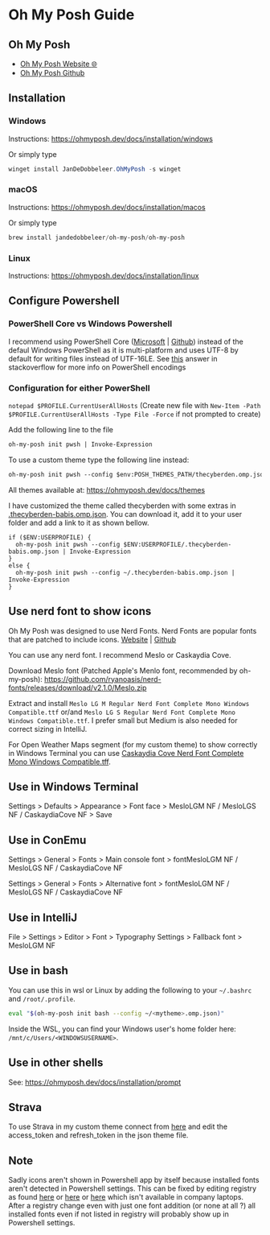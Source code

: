 # Oh My Posh Guide

## Oh My Posh

- [Oh My Posh Website :globe_with_meridians:](https://ohmyposh.dev/)
- [Oh My Posh Github](https://github.com/jandedobbeleer/oh-my-posh)

## Installation

### Windows

  Instructions: <https://ohmyposh.dev/docs/installation/windows>

  Or simply type

  ```powershell
  winget install JanDeDobbeleer.OhMyPosh -s winget
  ```

### macOS

  Instructions: <https://ohmyposh.dev/docs/installation/macos>

  Or simply type

  ```powershell
  brew install jandedobbeleer/oh-my-posh/oh-my-posh
  ```

### Linux

  Instructions: <https://ohmyposh.dev/docs/installation/linux>

## Configure Powershell

### PowerShell Core vs Windows Powershell

I recommend using PowerShell Core ([Microsoft](https://docs.microsoft.com/en-us/powershell/scripting/install/installing-powershell-on-windows) | [Github](https://github.com/PowerShell/PowerShell)) instead of the defaul Windows PowerShell as it is multi-platform and uses UTF-8 by default for writing files instead of UTF-16LE. See [this](https://stackoverflow.com/a/40098904) answer in stackoverflow for more info on PowerShell encodings

### Configuration for either PowerShell

`notepad $PROFILE.CurrentUserAllHosts` (Create new file with `New-Item -Path $PROFILE.CurrentUserAllHosts -Type File -Force` if not prompted to create)

Add the following line to the file

```txt
oh-my-posh init pwsh | Invoke-Expression
```

To use a custom theme type the following line instead:

```txt
oh-my-posh init pwsh --config $env:POSH_THEMES_PATH/thecyberden.omp.json | Invoke-Expression
```

All themes available at: <https://ohmyposh.dev/docs/themes>

I have customized the theme called thecyberden with some extras in [.thecyberden-babis.omp.json](./.thecyberden-babis.omp.json). You can download it, add it to your user folder and add a link to it as shown bellow.

```pwsh
if ($ENV:USERPROFILE) {
  oh-my-posh init pwsh --config $ENV:USERPROFILE/.thecyberden-babis.omp.json | Invoke-Expression
}
else {
  oh-my-posh init pwsh --config ~/.thecyberden-babis.omp.json | Invoke-Expression
}
```

## Use nerd font to show icons

Oh My Posh was designed to use Nerd Fonts. Nerd Fonts are popular fonts that are patched to include icons. [Website](https://www.nerdfonts.com/) | [Github](https://github.com/ryanoasis/nerd-fonts)

You can use any nerd font. I recommend Meslo or Caskaydia Cove.

Download Meslo font (Patched Apple's Menlo font, recommended by oh-my-posh): <https://github.com/ryanoasis/nerd-fonts/releases/download/v2.1.0/Meslo.zip>

Extract and install `Meslo LG M Regular Nerd Font Complete Mono Windows Compatible.ttf` or/and `Meslo LG S Regular Nerd Font Complete Mono Windows Compatible.ttf`. I prefer small but Medium is also needed for correct sizing in IntelliJ.

For Open Weather Maps segment (for my custom theme) to show correctly in Windows Terminal you can use [Caskaydia Cove Nerd Font Complete Mono Windows Compatible.tff](https://github.com/ryanoasis/nerd-fonts/releases/download/v2.1.0/CascadiaCode.zip).

## Use in Windows Terminal

Settings > Defaults > Appearance > Font face > MesloLGM NF / MesloLGS NF / CaskaydiaCove NF > Save

<!-- ![terminal](https://user-images.githubusercontent.com/63171080/182594596-00ee51d9-6668-4b56-aa29-348553a93a67.png) -->

## Use in ConEmu

Settings > General > Fonts > Main console font > fontMesloLGM NF / MesloLGS NF / CaskaydiaCove NF

Settings > General > Fonts > Alternative font > fontMesloLGM NF / MesloLGS NF / CaskaydiaCove NF

## Use in IntelliJ

File > Settings > Editor > Font > Typography Settings > Fallback font > MesloLGM NF

## Use in bash

You can use this in wsl or Linux by adding the following to your `~/.bashrc` and `/root/.profile`.

```bash
eval "$(oh-my-posh init bash --config ~/<mytheme>.omp.json)"
```

Inside the WSL, you can find your Windows user's home folder here: `/mnt/c/Users/<WINDOWSUSERNAME>`.

## Use in other shells

See: <https://ohmyposh.dev/docs/installation/prompt>

## Strava

To use Strava in my custom theme connect from [here](https://ohmyposh.dev/docs/segments/health/strava) and edit the access_token and refresh_token in the json theme file.

## Note

Sadly icons aren't shown in Powershell app by itself because installed fonts aren't detected in Powershell settings. This can be fixed by editing registry as found [here](https://github.com/andreberg/Meslo-Font/wiki/Using-Meslo-LG-with-the-Windows-Console) or [here](https://www.softwareok.com/?seite=faq-PowerShell&faq=3) or [here](https://superuser.com/questions/502340/how-can-i-install-a-new-font-in-powershell-console) which isn't available in company laptops. After a registry change even with just one font addition (or none at all ?) all installed fonts even if not listed in registry will probably show up in Powershell settings.
<!-- However registry can be changed by creating a .reg file, converting it to .exe and running as Thycotic. -->
